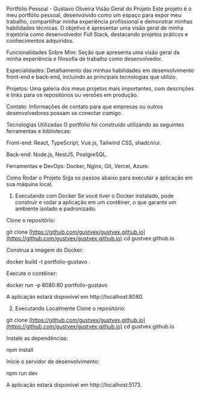 Portfólio Pessoal - Gustavo Oliveira
Visão Geral do Projeto
Este projeto é o meu portfólio pessoal, desenvolvido como um espaço para expor meu trabalho, compartilhar minha experiência profissional e demonstrar minhas habilidades técnicas. O objetivo é apresentar uma visão geral de minha trajetória como desenvolvedor Full Stack, destacando projetos práticos e conhecimentos adquiridos.

Funcionalidades
Sobre Mim: Seção que apresenta uma visão geral da minha experiência e filosofia de trabalho como desenvolvedor.

Especialidades: Detalhamento das minhas habilidades em desenvolvimento front-end e back-end, incluindo as principais tecnologias que utilizo.

Projetos: Uma galeria dos meus projetos mais importantes, com descrições e links para os repositórios ou versões em produção.

Contato: Informações de contato para que empresas ou outros desenvolvedores possam se conectar comigo.

Tecnologias Utilizadas
O portfólio foi construído utilizando as seguintes ferramentas e bibliotecas:

Front-end: React, TypeScript, Vue.js, Tailwind CSS, shadcn/ui.

Back-end: Node.js, NestJS, PostgreSQL.

Ferramentas e DevOps: Docker, Nginx, Git, Vercel, Azure.

Como Rodar o Projeto
Siga os passos abaixo para executar a aplicação em sua máquina local.

1. Executando com Docker
Se você tiver o Docker instalado, pode construir e rodar a aplicação em um contêiner, o que garante um ambiente isolado e padronizado.

Clone o repositório:

git clone [https://github.com/gustvex/gustvex.github.io](https://github.com/gustvex/gustvex.github.io)
cd gustvex.github.io

Construa a imagem do Docker:

docker build -t portfolio-gustavo .

Execute o contêiner:

docker run -p 8080:80 portfolio-gustavo

A aplicação estará disponível em http://localhost:8080.

2. Executando Localmente
Clone o repositório:

git clone [https://github.com/gustvex/gustvex.github.io](https://github.com/gustvex/gustvex.github.io)
cd gustvex.github.io

Instale as dependências:

npm install

Inicie o servidor de desenvolvimento:

npm run dev

A aplicação estará disponível em http://localhost:5173.